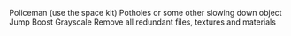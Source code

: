 Policeman (use the space kit)
Potholes or some other slowing down object
Jump Boost
Grayscale
Remove all redundant files, textures and materials
